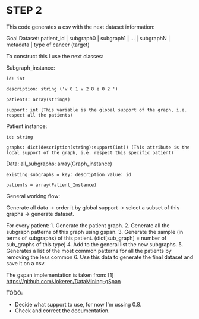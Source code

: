 # STEP 2

This code generates a csv with the next dataset information:

Goal Dataset:
patient_id | subgraph0 | subgraph1 | ... | subgraphN | metadata | type of cancer (target)

To construct this I use the next classes:

Subgraph_instance:

	id: int

	description: string ('v 0 1 v 2 8 e 0 2 ')

	patients: array(strings)

	support: int (This variable is the global support of the graph, i.e. respect all the patients)

Patient instance:

	id: string

	graphs: dict(description(string):support(int)) (This attribute is the local support of the graph, i.e. respect this specific patient)

Data:
	all_subgraphs: array(Graph_instance)

	existing_subgraphs = key: description value: id

	patients = array(Patient_Instance)

General working flow: 

Generate all data -> order it by global support -> select a subset of this graphs -> generate dataset.

For every patient:
        1. Generate the patient graph.
        2. Generate all the subgraph patterns of this graph using gspan.
        3. Generate the sample (in terms of subgraphs) of this patient.
            (dict\[sub_graph\] = number of sub_graphs of this type)
        4. Add to the general list the new subgraphs.
        5. Generates a list of the most common patterns for all the patients by removing the less common
        6. Use this data to generate the final dataset and save it on a csv.

The gspan implementation is taken from:
[1] https://github.com/Jokeren/DataMining-gSpan

TODO:
- Decide what support to use, for now I'm ussing 0.8.
- Check and correct the documentation.